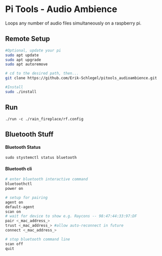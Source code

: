 # Pi Tools - Audio Ambience
Loops any number of audio files simultaneously on a raspberry pi.


## Remote Setup

```sh
#Optional, update your pi
sudo apt update
sudo apt upgrade
sudo apt autoremove

# cd to the desired path, then...
git clone https://github.com/Erik-Schlegel/pitools_audioambience.git

#Install
sudo ./install
```

## Run
`./run -c ./rain_fireplace/rf.config`


## Bluetooth Stuff

#### Bluetooth Status
`sudo stystemctl status bluetooth`

#### Bluetooth cli
```sh
# enter bluetooth interactive command
bluetoothctl
power on

# setup for pairing
agent on
default-agent
scan on
# wait for device to show e.g. Raycons -- 98:47:44:33:97:DF
pair <_mac_address_>
trust <_mac_address_> #allow auto-reconnect in future
connect <_mac_address_>

# stop bluetooth command line
scan off
quit
```

